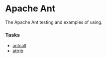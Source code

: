 # Apache Ant 

The Apache Ant testing and examples of using.

### Tasks
 
* [antcall](antcall)
* [attrib](attrib)